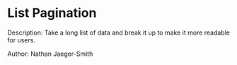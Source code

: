 # List Pagination

Description: Take a long list of data and break it up to make it more readable for users.

Author: Nathan Jaeger-Smith